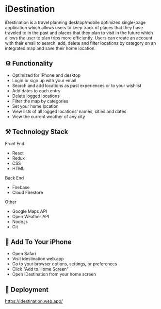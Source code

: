 # iDestination

iDestination is a travel planning desktop/mobile optimized single-page application which allows users to keep track of places that they have traveled to in the past and places that they plan to visit in the future which allows the user to plan trips more efficiently. Users can create an account with their email to search, add, delete and filter locations by category on an integrated map and save their home location.

## :gear: Functionality
* Optimized for iPhone and desktop
* Login or sign up with your email
* Search and add locations as past experiences or to your wishlist
* Add dates to each entry
* Delete logged locations
* Filter the map by categories
* Set your home location
* View lists of all logged locations' names, cities and dates
* View the current weather of any city

## :hammer_and_pick: Technology Stack

Front End
* React
* Redux
* CSS
* HTML

Back End
* Firebase
* Cloud Firestore

Other
* Google Maps API
* Open Weather API
* Node.js
* Git

## :iphone: Add To Your iPhone
* Open Safari
* Visit idestination.web.app
* Go to your browser options, settings, or preferences
* Click "Add to Home Screen"
* Open iDestination from your home screen

## :rocket: Deployment
https://idestination.web.app/
